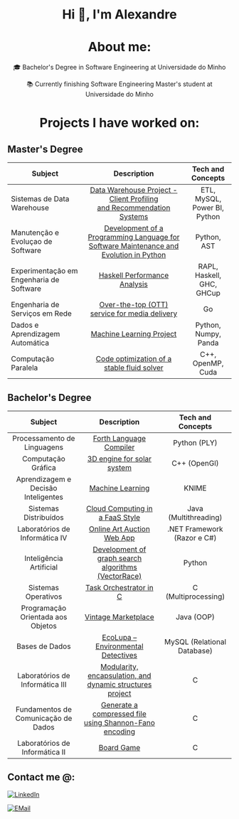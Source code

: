 <div align="center">
  <h1>Hi 👋, I'm Alexandre</h1>
  <h1>About me:</h1>
  <p>🎓 Bachelor's Degree in Software Engineering at Universidade do Minho</p>
  <p>📚 Currently finishing Software Engineering Master's student at Universidade do Minho</p>
  <h1> Projects I have worked on:</h1>
</div>
<h2>Master's Degree</h2>
<div align="center">


|          Subject                            |Description | Tech and Concepts |
|--------------------|:-------------:|:-------:|
|Sistemas de Data Warehouse                   | [Data Warehouse Project - Client Profiling<br>and Recommendation Systems](https://github.com/talex-01/SDW)     |ETL, MySQL,<br> Power BI, Python|
|Manutenção e Evoluçao de Software            | [Development of a Programming Language for Software Maintenance and Evolution in Python](https://github.com/talex-01/MES) |Python, AST|
|Experimentação em Engenharia de Software     | [Haskell Performance Analysis](https://github.com/talex-01/TDS) |RAPL, Haskell,<br> GHC, GHCup|
|Engenharia de Serviços em Rede               | [Over-the-top (OTT) service for media delivery](https://github.com/pinheiro2/ESR2425)|Go|
|Dados e Aprendizagem Automática              | [Machine Learning Project](https://github.com/bekogod/DAA)| Python, Numpy, Panda
|Computação Paralela                          | [Code optimization of a stable fluid solver](https://github.com/bekogod/cpar)| C++, OpenMP, Cuda

</div>

<h2>Bachelor's Degree</h2>
<div align="center">


|          Subject                            |Description | Tech and Concepts |
|:---------------------------------------------:|:-------------:|:-------:|
|Processamento de Linguagens                   | [Forth Language Compiler](https://github.com/Gustominox/Forth-Compiler) |Python (PLY)|
|Computação Gráfica            | [3D engine for solar system](https://github.com/Gustominox/CG2324) | C++ (OpenGl)|
|Aprendizagem e Decisão Inteligentes     |[Machine Learning](https://github.com/bekogod/ADI) |KNIME|
|Sistemas Distribuídos       | [Cloud Computing in a FaaS Style](https://github.com/Gustominox/SD-2324) |Java (Multithreading)|
|Laboratórios de Informática IV| [Online Art Auction Web App](https://github.com/Gustominox/Entrega-LI4)| .NET Framework (Razor e C#)|
|Inteligência Artificial               |[Development of graph search algorithms (VectorRace)](https://github.com/Gustominox/Intelegencia_artificial)|Python|
|Sistemas Operativos |   [Task Orchestrator in C](https://github.com/bekogod/SO24)| C (Multiprocessing)
|Programação Orientada aos Objetos| [Vintage Marketplace](https://github.com/bekogod/POO)| Java (OOP)
|Bases de Dados| [EcoLupa – Environmental Detectives](https://github.com/Gustominox/BaseDeDados) | MySQL (Relational Database)
|Laboratórios de Informática III| [Modularity, encapsulation, and dynamic structures project](https://github.com/bekogod/LI3)| C
|Fundamentos de Comunicação de Dados| [	Generate a compressed file using Shannon-Fano encoding](https://github.com/Gustominox/comprShannon-Fano) |C
|Laboratórios de Informática II | [Board Game](https://github.com/bekogod/LI2) | C


</div>
<h2> Contact me @:</h2>

[![LinkedIn](https://img.shields.io/badge/LinkedIn-0077B5?style=for-the-badge&logo=linkedin&logoColor=white)](https://www.linkedin.com/in/talex01/)

[![EMail](https://img.shields.io/badge/eMail-red?style=for-the-badge&logo=gmail&logoColor=white)](mailto:t.alex01@hotmail.com)

<!--
**talex-01/talex-01** is a ✨ _special_ ✨ repository because its `README.md` (this file) appears on your GitHub profile.

Here are some ideas to get you started:

- 🔭 I’m currently working on ...
- 🌱 I’m currently learning ...
- 👯 I’m looking to collaborate on ...
- 🤔 I’m looking for help with ...
- 💬 Ask me about ...
- 📫 How to reach me: ...
- 😄 Pronouns: ...
- ⚡ Fun fact: ...
-->
